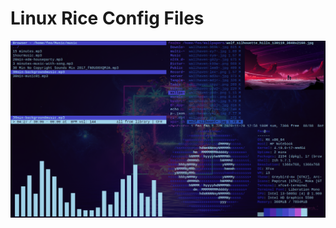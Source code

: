 # Linux Rice Config Files

![Linux rice coder edition screenshot](linux-rice-coder-edition-screenshot.png)
